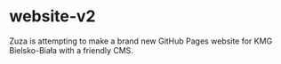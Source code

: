 # website-v2
Zuza is attempting to make a brand new GitHub Pages website for KMG Bielsko-Biała with a friendly CMS.
